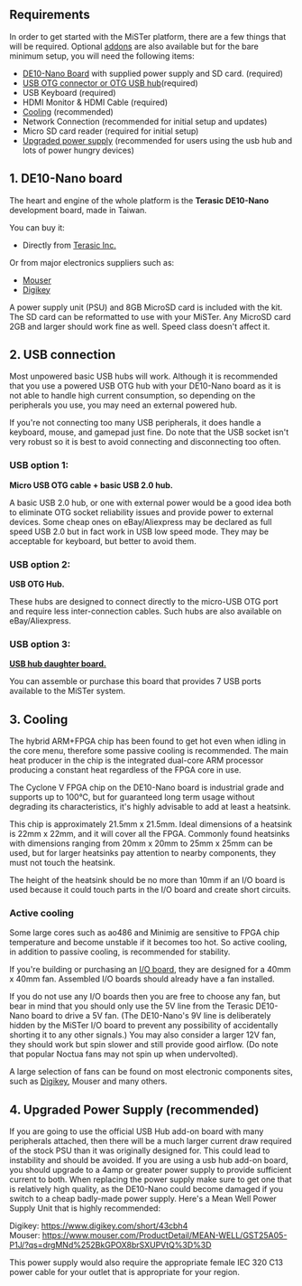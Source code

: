 ## Requirements
In order to get started with the MiSTer platform, there are a few things that will be required. Optional [addons](https://github.com/Hackshed/MiSTerDocumentation/wiki/How-to-get-your-own-addon-boards) are also available but for the bare minimum setup, you will need the following items:

* [DE10-Nano Board](How-to-start-with-MiSTer#1-de10-nano-board) with supplied power supply and SD card. (required)
* [USB OTG connector or OTG USB hub](How-to-start-with-MiSTer#2-usb-connection)(required)
* USB Keyboard (required)
* HDMI Monitor & HDMI Cable (required)
* [Cooling](How-to-start-with-MiSTer#3-cooling-fpga) (recommended)
* Network Connection (recommended for initial setup and updates) 
* Micro SD card reader (required for initial setup)
* [Upgraded power supply](https://github.com/MiSTer-devel/Main_MiSTer/wiki/How-to-start-with-MiSTer#4-upgraded-power-supply-recommended) (recommended for users using the usb hub and lots of power hungry devices)

## 1. DE10-Nano board
The heart and engine of the whole platform is the **Terasic DE10-Nano** development board, made in Taiwan.

You can buy it:
* Directly from [Terasic Inc.](http://www.terasic.com.tw/cgi-bin/page/archive.pl?Language=English&No=1046&PartNo=8)

Or from major electronics suppliers such as:
* [Mouser](http://www.mouser.com/ProductDetail/Terasic-Technologies/P0496/)
* [Digikey](https://www.digikey.com/product-detail/en/terasic-inc/P0496/P0496-ND/6817231)

A power supply unit (PSU) and 8GB MicroSD card is included with the kit. The SD card can be reformatted to use with your MiSTer.
Any MicroSD card 2GB and larger should work fine as well. Speed class doesn't affect it.

## 2. USB connection
Most unpowered basic USB hubs will work. Although it is recommended that you use a powered USB OTG hub with your DE10-Nano board as it is not able to handle high current consumption, so depending on the peripherals you use, you may need an external powered hub. 

If you're not connecting too many USB peripherals, it does handle a keyboard, mouse, and gamepad just fine. Do note that the USB socket isn't very robust so it is best to avoid connecting and disconnecting too often. 

### USB option 1:
**Micro USB OTG cable + basic USB 2.0 hub.** 

A basic USB 2.0 hub, or one with external power would be a good idea both to eliminate OTG socket reliability issues and provide power to external devices. Some cheap ones on eBay/Aliexpress may be declared as full speed USB 2.0 but in fact work in USB low speed mode. They may be acceptable for keyboard, but better to avoid them.

### USB option 2:
**USB OTG Hub.** 

These hubs are designed to connect directly to the micro-USB OTG port and require less inter-connection cables. Such hubs are also available on eBay/Aliexpress.

### USB option 3:
**[USB hub daughter board.](https://github.com/MiSTer-devel/Main_MiSTer/wiki/USB-Hub-daughter-board)** 

You can assemble or purchase this board that provides 7 USB ports available to the MiSTer system.

## 3. Cooling

The hybrid ARM+FPGA chip has been found to get hot even when idling in the core menu, therefore some passive cooling is recommended. The main heat producer in the chip is the integrated dual-core ARM processor producing a constant heat regardless of the FPGA core in use. 

The Cyclone V FPGA chip on the DE10-Nano board is industrial grade and supports up to 100°C, but for guaranteed long term usage without degrading its characteristics,  it's highly advisable to add at least a heatsink. 

This chip is approximately 21.5mm x 21.5mm. Ideal dimensions of a heatsink is 22mm x 22mm, and it will cover all the FPGA. Commonly found heatsinks with dimensions ranging from 20mm x 20mm to 25mm x 25mm can be used,  but for larger heatsinks pay attention to nearby components, they must not touch the heatsink. 

The height of the heatsink should be no more than 10mm if an I/O board is used because it could touch parts in the I/O board and create short circuits.

### Active cooling 

Some large cores such as ao486 and Minimig are sensitive to FPGA chip temperature and become unstable if it becomes too hot. So active cooling, in addition to passive cooling, is recommended for stability. 

If you're building or purchasing an [I/O board](https://github.com/MiSTer-devel/Main_MiSTer/wiki/IO-Board), they are designed for a 40mm x 40mm fan. Assembled I/O boards should already have a fan installed. 

If you do not use any I/O boards then you are free to choose any fan, but bear in mind that you should only use the 5V line from the Terasic DE10-Nano board to drive a 5V fan. (The DE10-Nano's 9V line is deliberately hidden by the MiSTer I/O board to prevent any possibility of accidentally shorting it to any other signals.) You may also consider a larger 12V fan, they should work but spin slower and still provide good airflow. (Do note that popular Noctua fans may not spin up when undervolted). 

A large selection of fans can be found on most electronic components sites, such as [Digikey](https://www.digikey.co.uk/products/en/fans-thermal-management/dc-fans/217?FV=38007c%2Cffe000d9%2Cb89e93&quantity=0&ColumnSort=0&page=1&pageSize=25&pkeyword=40mm+fan), Mouser and many others.

## 4. Upgraded Power Supply (recommended)

If you are going to use the official USB Hub add-on board with many peripherals attached, then there will be a much larger current draw required of the stock PSU than it was originally designed for. This could lead to instability and should be avoided. If you are using a usb hub add-on board, you should upgrade to a 4amp or greater power supply to provide sufficient current to both. When replacing the power supply make sure to get one that is relatively high quality, as the DE10-Nano could become damaged if you switch to a cheap badly-made power supply. Here's a Mean Well Power Supply Unit that is highly recommended:

Digikey: https://www.digikey.com/short/43cbh4  
Mouser: https://www.mouser.com/ProductDetail/MEAN-WELL/GST25A05-P1J/?qs=drgMNd%252BkGPOX8brSXUPVtQ%3D%3D

This power supply would also require the appropriate female IEC 320 C13 power cable for your outlet that is appropriate for your region.